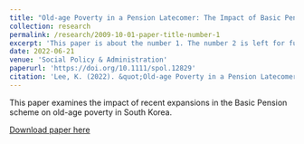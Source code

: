 ```yaml
---
title: "Old-age Poverty in a Pension Latecomer: The Impact of Basic Pension Expansions in South Korea"
collection: research
permalink: /research/2009-10-01-paper-title-number-1
excerpt: 'This paper is about the number 1. The number 2 is left for future work.'
date: 2022-06-21
venue: 'Social Policy & Administration'
paperurl: 'https://doi.org/10.1111/spol.12829'
citation: 'Lee, K. (2022). &quot;Old-age Poverty in a Pension Latecomer: The Impact of Basic Pension Expansions in South Korea&quot; <i>Social Policy & Administration</i>. 56(7)'
---
```

This paper examines the impact of recent expansions in the Basic Pension scheme on old-age poverty in South Korea.

[Download paper here](https://doi.org/10.1111/spol.12829)
